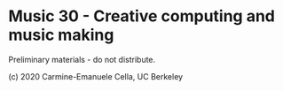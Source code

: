 # Music 30 - Creative computing and music making

Preliminary materials - do not distribute.


(c) 2020 Carmine-Emanuele Cella, UC Berkeley
